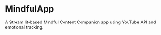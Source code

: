 # MindfulApp
A Stream lit-based Mindful Content Companion app using YouTube API and emotional tracking.
